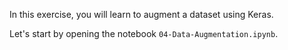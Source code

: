 In this exercise, you will learn to augment a dataset using Keras.

Let's start by opening the notebook `04-Data-Augmentation.ipynb`.
